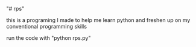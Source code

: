 "# rps"

this is a programing I made to help me learn python and freshen up on my conventional programming skills

run the code with "python rps.py"